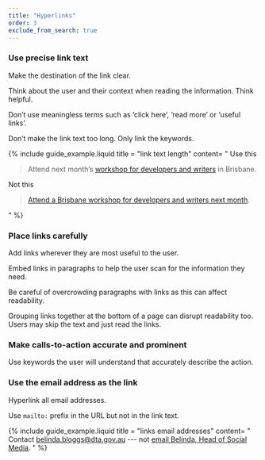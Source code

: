 ```yaml
---
title: "Hyperlinks"
order: 3
exclude_from_search: true
---
```


### Use precise link text

Make the destination of the link clear.

Think about the user and their context when reading the information. Think helpful.

Don’t use meaningless terms such as ‘click here’, ‘read more’ or ‘useful links’.

Don’t make the link text too long. Only link the keywords.

{% include guide_example.liquid
  title = "link text length"
  content= "
Use this

> Attend next month’s [workshop for developers and writers](#) in Brisbane.

Not this

> [Attend a Brisbane workshop for developers and writers next month](#).

"
%}

### Place links carefully

Add links wherever they are most useful to the user.

Embed links in paragraphs to help the user scan for the information they need.

Be careful of overcrowding paragraphs with links as this can affect readability.

Grouping links together at the bottom of a page can disrupt readability too. Users may skip the text and just read the links.

### Make calls-to-action accurate and prominent

Use keywords the user will understand that accurately describe the action.

### Use the email address as the link

Hyperlink all email addresses.

Use `mailto:` prefix in the URL but not in the link text.

{% include guide_example.liquid
  title = "links email addresses"
  content= "
Contact [belinda.bloggs@dta.gov.au](mailto:belinda.bloggs@dta.gov.au) --- not [email Belinda, Head of Social Media](mailto:belinda.bloggs@dta.gov.au).
"
%}
